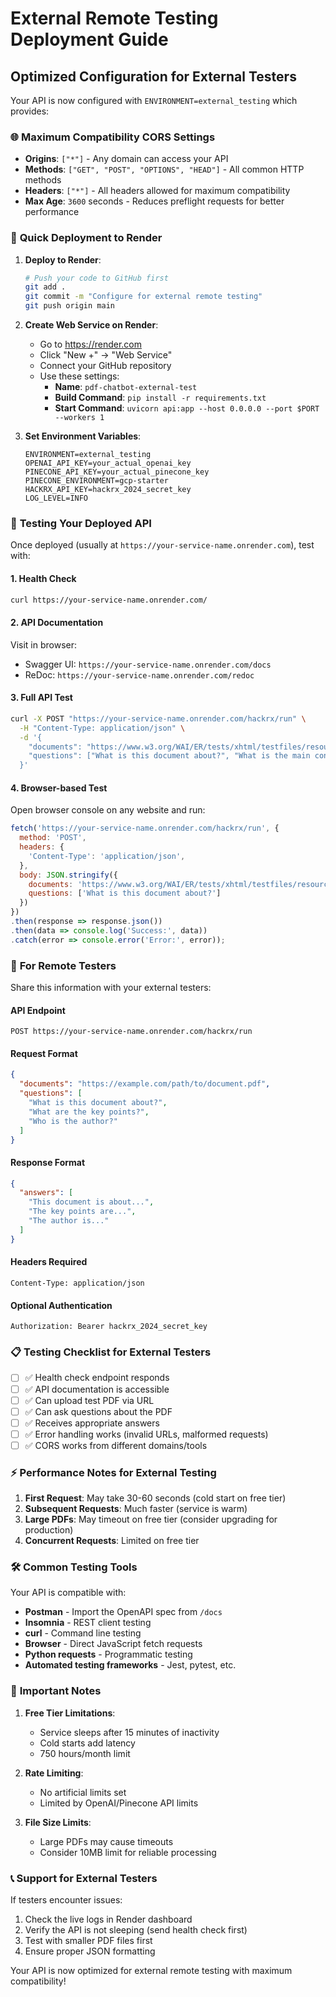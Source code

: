 # External Remote Testing Deployment Guide

## Optimized Configuration for External Testers

Your API is now configured with `ENVIRONMENT=external_testing` which provides:

### 🌐 **Maximum Compatibility CORS Settings**
- **Origins**: `["*"]` - Any domain can access your API
- **Methods**: `["GET", "POST", "OPTIONS", "HEAD"]` - All common HTTP methods
- **Headers**: `["*"]` - All headers allowed for maximum compatibility
- **Max Age**: `3600` seconds - Reduces preflight requests for better performance

### 🚀 **Quick Deployment to Render**

1. **Deploy to Render**:
   ```bash
   # Push your code to GitHub first
   git add .
   git commit -m "Configure for external remote testing"
   git push origin main
   ```

2. **Create Web Service on Render**:
   - Go to https://render.com
   - Click "New +" → "Web Service"
   - Connect your GitHub repository
   - Use these settings:
     - **Name**: `pdf-chatbot-external-test`
     - **Build Command**: `pip install -r requirements.txt`
     - **Start Command**: `uvicorn api:app --host 0.0.0.0 --port $PORT --workers 1`

3. **Set Environment Variables**:
   ```
   ENVIRONMENT=external_testing
   OPENAI_API_KEY=your_actual_openai_key
   PINECONE_API_KEY=your_actual_pinecone_key
   PINECONE_ENVIRONMENT=gcp-starter
   HACKRX_API_KEY=hackrx_2024_secret_key
   LOG_LEVEL=INFO
   ```

### 🧪 **Testing Your Deployed API**

Once deployed (usually at `https://your-service-name.onrender.com`), test with:

#### **1. Health Check**
```bash
curl https://your-service-name.onrender.com/
```

#### **2. API Documentation**
Visit in browser:
- Swagger UI: `https://your-service-name.onrender.com/docs`
- ReDoc: `https://your-service-name.onrender.com/redoc`

#### **3. Full API Test**
```bash
curl -X POST "https://your-service-name.onrender.com/hackrx/run" \
  -H "Content-Type: application/json" \
  -d '{
    "documents": "https://www.w3.org/WAI/ER/tests/xhtml/testfiles/resources/pdf/dummy.pdf",
    "questions": ["What is this document about?", "What is the main content?"]
  }'
```

#### **4. Browser-based Test**
Open browser console on any website and run:
```javascript
fetch('https://your-service-name.onrender.com/hackrx/run', {
  method: 'POST',
  headers: {
    'Content-Type': 'application/json',
  },
  body: JSON.stringify({
    documents: 'https://www.w3.org/WAI/ER/tests/xhtml/testfiles/resources/pdf/dummy.pdf',
    questions: ['What is this document about?']
  })
})
.then(response => response.json())
.then(data => console.log('Success:', data))
.catch(error => console.error('Error:', error));
```

### 🔧 **For Remote Testers**

Share this information with your external testers:

#### **API Endpoint**
```
POST https://your-service-name.onrender.com/hackrx/run
```

#### **Request Format**
```json
{
  "documents": "https://example.com/path/to/document.pdf",
  "questions": [
    "What is this document about?",
    "What are the key points?",
    "Who is the author?"
  ]
}
```

#### **Response Format**
```json
{
  "answers": [
    "This document is about...",
    "The key points are...",
    "The author is..."
  ]
}
```

#### **Headers Required**
```
Content-Type: application/json
```

#### **Optional Authentication**
```
Authorization: Bearer hackrx_2024_secret_key
```

### 📋 **Testing Checklist for External Testers**

- [ ] ✅ Health check endpoint responds
- [ ] ✅ API documentation is accessible
- [ ] ✅ Can upload test PDF via URL
- [ ] ✅ Can ask questions about the PDF
- [ ] ✅ Receives appropriate answers
- [ ] ✅ Error handling works (invalid URLs, malformed requests)
- [ ] ✅ CORS works from different domains/tools

### ⚡ **Performance Notes for External Testing**

1. **First Request**: May take 30-60 seconds (cold start on free tier)
2. **Subsequent Requests**: Much faster (service is warm)
3. **Large PDFs**: May timeout on free tier (consider upgrading for production)
4. **Concurrent Requests**: Limited on free tier

### 🛠️ **Common Testing Tools**

Your API is compatible with:
- **Postman** - Import the OpenAPI spec from `/docs`
- **Insomnia** - REST client testing
- **curl** - Command line testing
- **Browser** - Direct JavaScript fetch requests
- **Python requests** - Programmatic testing
- **Automated testing frameworks** - Jest, pytest, etc.

### 🚨 **Important Notes**

1. **Free Tier Limitations**:
   - Service sleeps after 15 minutes of inactivity
   - Cold starts add latency
   - 750 hours/month limit

2. **Rate Limiting**: 
   - No artificial limits set
   - Limited by OpenAI/Pinecone API limits

3. **File Size Limits**:
   - Large PDFs may cause timeouts
   - Consider 10MB limit for reliable processing

### 📞 **Support for External Testers**

If testers encounter issues:
1. Check the live logs in Render dashboard
2. Verify the API is not sleeping (send health check first)
3. Test with smaller PDF files first
4. Ensure proper JSON formatting

Your API is now optimized for external remote testing with maximum compatibility!
